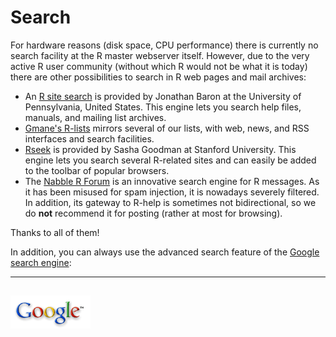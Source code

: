 # Search

For hardware reasons (disk space, CPU performance) there is currently no search facility at the R master webserver itself. However, due to the very active R user community (without which R would not be what it is today) there are other possibilities to search in R web pages and mail archives:

-   An [R site search](http://finzi.psych.upenn.edu/search.html) is provided by Jonathan Baron at the University of Pennsylvania, United States. This engine lets you search help files, manuals, and mailing list archives.
-   [Gmane's R-lists](http://dir.gmane.org/index.php?prefix=gmane.comp.lang.r.) mirrors several of our lists, with web, news, and RSS interfaces and search facilities.
-   [Rseek](http://www.rseek.org) is provided by Sasha Goodman at Stanford University. This engine lets you search several R-related sites and can easily be added to the toolbar of popular browsers.
-   The [Nabble R Forum](http://r.789695.n4.nabble.com/) is an innovative search engine for R messages. As it has been misused for spam injection, it is nowadays severely filtered. In addition, its gateway to R-help is sometimes not bidirectional, so we do **not** recommend it for posting (rather at most for browsing).

Thanks to all of them!

In addition, you can always use the advanced search feature of the [Google search engine](http://www.google.com/advanced_search):

  -----------------------------------------------------------
  [![Google](Google-Logo_40wht.png)](http://www.google.com)
  -----------------------------------------------------------


